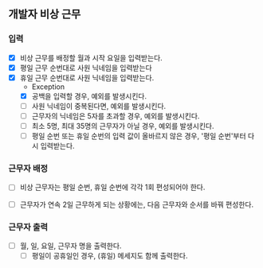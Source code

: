 ## 개발자 비상 근무

### 입력
- [x] 비상 근무를 배정할 월과 시작 요일을 입력받는다.
- [x] 평일 근무 순번대로 사원 닉네임을 입력받는다
- [x] 휴일 근무 순번대로 사원 닉네임을 입력받는다.
  - Exception
  - [x] 공백을 입력할 경우, 예외를 발생시킨다.
  - [ ] 사원 닉네임이 중복된다면, 예외를 발생시킨다.
  - [ ] 근무자의 닉네임은 5자를 초과할 경우, 예외를 발생시킨다.
  - [ ] 최소 5명, 최대 35명의 근무자가 아닐 경우, 예외를 발생시킨다.
  - [ ] 평일 순번 또는 휴일 순번의 입력 값이 올바르지 않은 경우, '평일 순번'부터 다시 입력받는다.

### 근무자 배정 
- [ ] 비상 근무자는 평일 순번, 휴일 순번에 각각 1회 편성되어야 한다.
- [ ] 근무자가 연속 2일 근무하게 되는 상황에는, 다음 근무자와 순서를 바꿔 편성한다.


### 근무자 출력
- [ ] 월, 일, 요일, 근무자 명을 출력한다.
  - [ ] 평일이 공휴일인 경우, (휴일) 메세지도 함께 출력한다.
